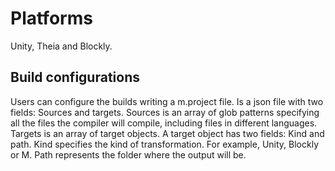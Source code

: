 # Platforms

Unity, Theia and Blockly.

## Build configurations

Users can configure the builds writing a m.project file.
Is a json file with two fields: Sources and targets.
Sources is an array of glob patterns specifying all the files the compiler will compile, including files in different languages.
Targets is an array of target objects.
A target object has two fields: Kind and path.
Kind specifies the kind of transformation. For example, Unity, Blockly or M.
Path represents the folder where the output will be.
